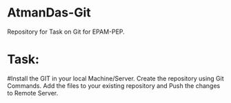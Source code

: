 # AtmanDas-Git
Repository for Task on Git for EPAM-PEP.


# Task:

#Install the GIT in your local Machine/Server.
Create the repository using Git Commands.
Add the files to your existing repository and Push the changes to Remote Server.

